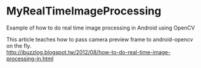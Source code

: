 MyRealTimeImageProcessing
=========================

Example of how to do real time image processing in Android using OpenCV


This article teaches how to pass camera preview frame to android-opencv on the fly.<br>
http://ibuzzlog.blogspot.tw/2012/08/how-to-do-real-time-image-processing-in.html
